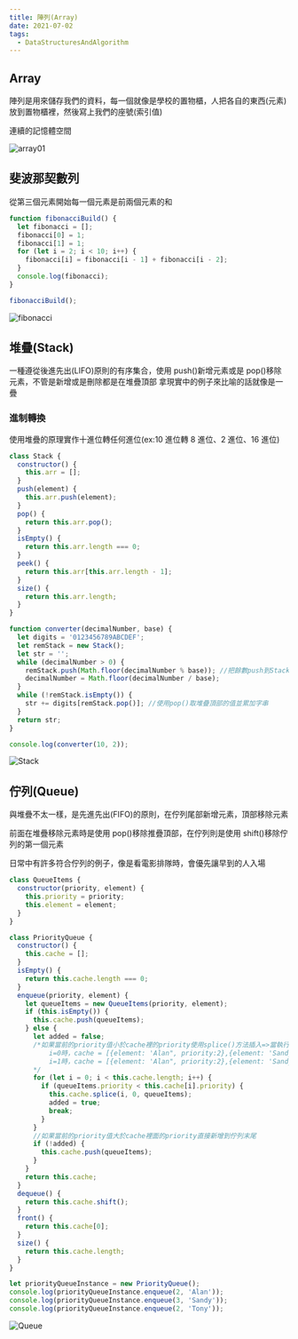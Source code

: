 ```yaml
---
title: 陣列(Array)
date: 2021-07-02
tags:
  - DataStructuresAndAlgorithm
---
```


## Array

陣列是用來儲存我們的資料，每一個就像是學校的置物櫃，人把各自的東西(元素)放到置物櫃裡，然後寫上我們的座號(索引值)

連續的記憶體空間

![array01](https://i.imgur.com/8tRmfhL.png)

## 斐波那契數列

從第三個元素開始每一個元素是前兩個元素的和

```javascript
function fibonacciBuild() {
  let fibonacci = [];
  fibonacci[0] = 1;
  fibonacci[1] = 1;
  for (let i = 2; i < 10; i++) {
    fibonacci[i] = fibonacci[i - 1] + fibonacci[i - 2];
  }
  console.log(fibonacci);
}

fibonacciBuild();
```

![fibonacci](https://i.imgur.com/zbvQCEO.png)

## 堆疊(Stack)

一種遵從後進先出(LIFO)原則的有序集合，使用 push()新增元素或是 pop()移除元素，不管是新增或是刪除都是在堆疊頂部
拿現實中的例子來比喻的話就像是一疊

### 進制轉換

使用堆疊的原理實作十進位轉任何進位(ex:10 進位轉 8 進位、2 進位、16 進位)

```javascript
class Stack {
  constructor() {
    this.arr = [];
  }
  push(element) {
    this.arr.push(element);
  }
  pop() {
    return this.arr.pop();
  }
  isEmpty() {
    return this.arr.length === 0;
  }
  peek() {
    return this.arr[this.arr.length - 1];
  }
  size() {
    return this.arr.length;
  }
}

function converter(decimalNumber, base) {
  let digits = '0123456789ABCDEF';
  let remStack = new Stack();
  let str = '';
  while (decimalNumber > 0) {
    remStack.push(Math.floor(decimalNumber % base)); //把餘數push到Stack裡的arr陣列，最後this.arr = [0,1,0,1]
    decimalNumber = Math.floor(decimalNumber / base);
  }
  while (!remStack.isEmpty()) {
    str += digits[remStack.pop()]; //使用pop()取堆疊頂部的值並累加字串
  }
  return str;
}

console.log(converter(10, 2));
```

![Stack](https://i.imgur.com/EuHOiEA.png)

## 佇列(Queue)

與堆疊不太一樣，是先進先出(FIFO)的原則，在佇列尾部新增元素，頂部移除元素

前面在堆疊移除元素時是使用 pop()移除推疊頂部，在佇列則是使用 shift()移除佇列的第一個元素

日常中有許多符合佇列的例子，像是看電影排隊時，會優先讓早到的人入場

```javascript
class QueueItems {
  constructor(priority, element) {
    this.priority = priority;
    this.element = element;
  }
}

class PriorityQueue {
  constructor() {
    this.cache = [];
  }
  isEmpty() {
    return this.cache.length === 0;
  }
  enqueue(priority, element) {
    let queueItems = new QueueItems(priority, element);
    if (this.isEmpty()) {
      this.cache.push(queueItems);
    } else {
      let added = false;
      /*如果當前的priority值小於cache裡的priority使用splice()方法插入=>當執行時i=0; i<2;i++
          i=0時，cache = [{element: 'Alan", priority:2},{element: 'Sandy", priority:3}]
          i=1時，cache = [{element: 'Alan", priority:2},{element: 'Sandy", priority:3}.{element: 'Tony", priority:2}]
      */
      for (let i = 0; i < this.cache.length; i++) {
        if (queueItems.priority < this.cache[i].priority) {
          this.cache.splice(i, 0, queueItems);
          added = true;
          break;
        }
      }
      //如果當前的priority值大於cache裡面的priority直接新增到佇列末尾
      if (!added) {
        this.cache.push(queueItems);
      }
    }
    return this.cache;
  }
  dequeue() {
    return this.cache.shift();
  }
  front() {
    return this.cache[0];
  }
  size() {
    return this.cache.length;
  }
}

let priorityQueueInstance = new PriorityQueue();
console.log(priorityQueueInstance.enqueue(2, 'Alan'));
console.log(priorityQueueInstance.enqueue(3, 'Sandy'));
console.log(priorityQueueInstance.enqueue(2, 'Tony'));
```

![Queue](https://i.imgur.com/FgOCBCn.png)
